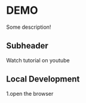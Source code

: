 # DEMO
Some description!

## Subheader

Watch tutorial on youtube

## Local Development 

1.open the browser